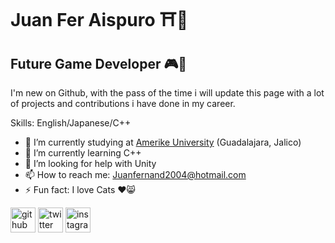 Juan Fer Aispuro ⛩👺
==============================

## Future Game Developer 🎮🎌

I'm new on Github, with the pass of the time i will update this page with a lot of projects and contributions i have done in my career.


Skills: English/Japanese/C++

- 🔭 I’m currently studying at [Amerike University](https://amerike.edu.mx) (Guadalajara, Jalico)
- 🌱 I’m currently learning C++ 
- 🤔 I’m looking for help with Unity 
- 📫 How to reach me: Juanfernand2004@hotmail.com 
- ⚡ Fun fact: I love Cats ♥😸 


[<img src='https://cdn.jsdelivr.net/npm/simple-icons@3.0.1/icons/github.svg' alt='github' height='40'>](https://github.com/Juanf4r)    [<img src='https://cdn.jsdelivr.net/npm/simple-icons@3.0.1/icons/twitter.svg' alt='twitter' height='40'>](https://twitter.com/@Fer_aisps)  [<img src='https://cdn.jsdelivr.net/npm/simple-icons@3.0.1/icons/instagram.svg' alt='instagram' height='40'>](https://www.instagram.com/juanf4r_/)

